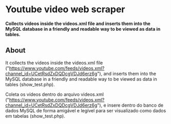 # Youtube video web scraper

**Collects videos inside the videos.xml file and inserts them into the MySQL database in a friendly and readable way to be viewed as data in tables.**

## About
It collects the videos inside the videos.xml file ("https://www.youtube.com/feeds/videos.xml?channel_id=UCetRsdZxDQDcgVDJd6erz6g"), and inserts them into the MySQL database in a friendly and readable way to be viewed as data in tables (show_test.php).

Coleta os vídeos dentro do arquivo videos.xml ("https://www.youtube.com/feeds/videos.xml?channel_id=UCetRsdZxDQDcgVDJd6erz6g"), e insere dentro do banco de dados MySQL de forma amigável e legível para ser visualizado como dados em tabelas (show_test.php).

